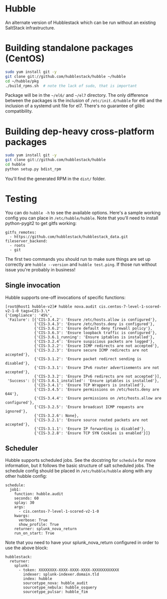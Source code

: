 # Hubble

An alternate version of Hubblestack which can be run without an existing
SaltStack infrastructure.

# Building standalone packages (CentOS)

```bash
sudo yum install git -y
git clone git://github.com/hubblestack/hubble ~/hubble
cd ~/hubble/pkg
./build_rpms.sh  # note the lack of sudo, that is important
```

Package will be in the `~/el6/` and `~/el7` directory. The only difference
between the packages is the inclusion of `/etc/init.d/hubble` for el6 and
the inclusion of a systemd unit file for el7. There's no guarantee of glibc
compatibility.

# Building dep-heavy cross-platform packages

```bash
sudo yum install git -y
git clone git://github.com/hubblestack/hubble
cd hubble
python setup.py bdist_rpm
```

You'll find the generated RPM in the `dist/` folder.


# Testing

You can do `hubble -h` to see the available options. Here's a sample working
config you can place in `/etc/hubble/hubble`. Note that you'll need to install
python-pygit2 to get gitfs working:

```
gitfs_remotes:
  - https://github.com/hubblestack/hubblestack_data.git
fileserver_backend:
  - roots
  - git
```

The first two commands you should run to make sure things are set up correctly
are `hubble --version` and `hubble test.ping`. If those run without issue
you're probably in business!

## Single invocation

Hubble supports one-off invocations of specific functions:

```
[root@host1 hubble-v2]# hubble nova.audit cis.centos-7-level-1-scored-v2-1-0 tags=CIS-3.\*
{'Compliance': '45%',
 'Failure': [{'CIS-3.4.2': 'Ensure /etc/hosts.allow is configured'},
             {'CIS-3.4.3': 'Ensure /etc/hosts.deny is configured'},
             {'CIS-3.6.2': 'Ensure default deny firewall policy'},
             {'CIS-3.6.3': 'Ensure loopback traffic is configured'},
             {'CIS-3.6.1_running': 'Ensure iptables is installed'},
             {'CIS-3.2.4': 'Ensure suspicious packets are logged'},
             {'CIS-3.2.2': 'Ensure ICMP redirects are not accepted'},
             {'CIS-3.2.3': 'Ensure secure ICMP redirects are not accepted'},
             {'CIS-3.1.2': 'Ensure packet redirect sending is disabled'},
             {'CIS-3.3.1': 'Ensure IPv6 router advertisements are not accepted'},
             {'CIS-3.3.2': 'Ensure IPv6 redirects are not accepted'}],
 'Success': [{'CIS-3.6.1_installed': 'Ensure iptables is installed'},
             {'CIS-3.4.1': 'Ensure TCP Wrappers is installed'},
             {'CIS-3.4.5': 'Ensure permissions on /etc/hosts.deny are 644'},
             {'CIS-3.4.4': 'Ensure permissions on /etc/hosts.allow are configured'},
             {'CIS-3.2.5': 'Ensure broadcast ICMP requests are ignored'},
             {'CIS-3.2.6': None},
             {'CIS-3.2.1': 'Ensure source routed packets are not accepted'},
             {'CIS-3.1.1': 'Ensure IP forwarding is disabled'},
             {'CIS-3.2.8': 'Ensure TCP SYN Cookies is enabled'}]}
```

## Scheduler

Hubble supports scheduled jobs. See the docstring for `schedule` for
more information, but it follows the basic structure of salt scheduled jobs.
The schedule config should be placed in `/etc/hubble/hubble` along with any
other hubble config:

```
schedule:
  job1:
    function: hubble.audit
    seconds: 60
    splay: 30
    args:
      - cis.centos-7-level-1-scored-v2-1-0
    kwargs:
      verbose: True
      show_profile: True
    returner: splunk_nova_return
    run_on_start: True
```

Note that you need to have your splunk_nova_return configured in order to use
the above block:

```
hubblestack:
  returner:
    splunk:
      - token: XXXXXXXX-XXXX-XXXX-XXXX-XXXXXXXXXXXX
        indexer: splunk-indexer.domain.tld
        index: hubble
        sourcetype_nova: hubble_audit
        sourcetype_nebula: hubble_osquery
        sourcetype_pulsar: hubble_fim
```

